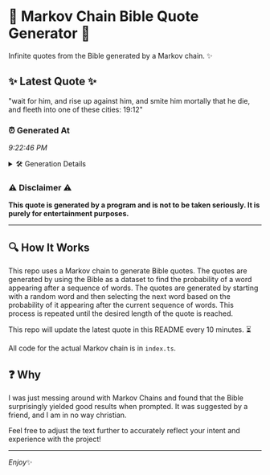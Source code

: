 # 📖 Markov Chain Bible Quote Generator 📖

Infinite quotes from the Bible generated by a Markov chain. ✨

## ✨ Latest Quote ✨
"wait for him, and rise up against him, and smite him mortally that he die, and fleeth into one of these cities: 19:12"

### ⏰ Generated At
*9:22:46 PM*

<details>
    <summary>🛠️ Generation Details</summary>
    <p>
        <strong>🌱 Seed:</strong> wait<br>
        <strong>🔄 Iterations:</strong> 22<br>
        <strong>📜 Context History:</strong><br>[ wait ]: for<br>[ wait, for ]: him,<br>[ wait, for, him, ]: and<br>[ wait, for, him,, and ]: rise<br>[ wait, for, him,, and, rise ]: up<br>[ wait, for, him,, and, rise, up ]: against<br>[ for, him,, and, rise, up, against ]: him,<br>[ him,, and, rise, up, against, him, ]: and<br>[ and, rise, up, against, him,, and ]: smite<br>[ rise, up, against, him,, and, smite ]: him<br>[ up, against, him,, and, smite, him ]: mortally<br>[ against, him,, and, smite, him, mortally ]: that<br>[ him,, and, smite, him, mortally, that ]: he<br>[ and, smite, him, mortally, that, he ]: die,<br>[ smite, him, mortally, that, he, die, ]: and<br>[ him, mortally, that, he, die,, and ]: fleeth<br>[ mortally, that, he, die,, and, fleeth ]: into<br>[ that, he, die,, and, fleeth, into ]: one<br>[ he, die,, and, fleeth, into, one ]: of<br>[ die,, and, fleeth, into, one, of ]: these<br>[ and, fleeth, into, one, of, these ]: cities:<br>[ fleeth, into, one, of, these, cities: ]: 19:12<br>
    </p>
</details>

### ⚠️ Disclaimer ⚠️
**This quote is generated by a program and is not to be taken seriously. It is purely for entertainment purposes.**

---

## 🔍 How It Works

This repo uses a Markov chain to generate Bible quotes. The quotes are generated by using the Bible as a dataset to find the probability of a word appearing after a sequence of words. The quotes are generated by starting with a random word and then selecting the next word based on the probability of it appearing after the current sequence of words. This process is repeated until the desired length of the quote is reached.

This repo will update the latest quote in this README every 10 minutes. ⏳

All code for the actual Markov chain is in `index.ts`.

## ❓ Why

I was just messing around with Markov Chains and found that the Bible surprisingly yielded good results when prompted. 
It was suggested by a friend, and I am in no way christian.

Feel free to adjust the text further to accurately reflect your intent and experience with the project!

---

*Enjoy*✨

